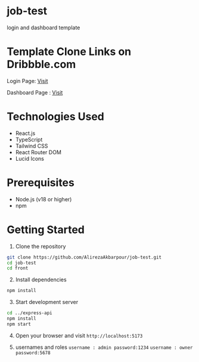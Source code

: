 # job-test
login and dashboard template


# Template Clone Links on Dribbble.com
Login Page: <a href="https://dribbble.com/shots/23454647-Login-Page?utm_source=Clipboard_Shot&utm_campaign=raafig&utm_content=Login%20Page&utm_medium=Social_Share&utm_source=Clipboard_Shot&utm_campaign=raafig&utm_content=Login%20Page&utm_medium=Social_Share">Visit</a> 

Dashboard Page : <a href="https://dribbble.com/shots/23474771-Dashboard-for-a-Management-Product-Worklio?utm_source=Clipboard_Shot&utm_campaign=haloweb&utm_content=Dashboard%20for%20a%20Management%20Product%20%E2%9C%A6%20Worklio&utm_medium=Social_Share&utm_source=Clipboard_Shot&utm_campaign=haloweb&utm_content=Dashboard%20for%20a%20Management%20Product%20%E2%9C%A6%20Worklio&utm_medium=Social_Share">
Visit
</a>

# Technologies Used
- React.js
- TypeScript
- Tailwind CSS
- React Router DOM
- Lucid Icons


# Prerequisites
- Node.js (v18 or higher)
- npm 

# Getting Started

1. Clone the repository
```bash
git clone https://github.com/AlirezaAkbarpour/job-test.git
cd job-test
cd front
```

2. Install dependencies
```bash
npm install
```

3. Start development server
```bash
cd ../express-api
npm install
npm start
```

4. Open your browser and visit `http://localhost:5173`

5. usernames and roles
``` username : admin password:1234 ```
``` username : owner password:5678 ```
